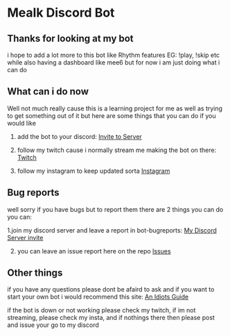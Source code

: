 # Mealk Discord Bot

## Thanks for looking at my bot
i hope to add a lot more to this bot like Rhythm features EG: !play, !skip etc while also having a dashboard like mee6 but for now i am just doing what i can do

## What can i do now 
Well not much really cause this is a learning project for me as well as trying to get something out of it but here are some things that you can do if you would like
1. add the bot to your discord:
  [Invite to Server](https://discord.com/oauth2/authorize?client_id=700150917181210745&permissions=8&scope=bot)
  
2. follow my twitch cause i normally stream me making the bot on there:
  [Twitch](https://www.twitch.tv/cringekidy)
  
3. follow my instagram to keep updated sorta 
  [Instagram](https://www.instagram.com/cringekidey)
	
## Bug reports
well sorry if you have bugs but to report them there are 2 things you can do you can:

1.join my discord server and leave a report in bot-bugreports:
	[My Discord Server invite](https://discord.gg/kZh7Zff)
	
2. you can leave an issue report here on the repo
	[Issues](https://github.com/XxcringekidxX/DiscordBot/issues)
	
## Other things
if you have any questions please dont be afaird to ask and if you want to start your own bot i would recommend this site:
	[An Idiots Guide](https://anidiots.guide/v/v12/)

if the bot is down or not working please check my twitch, if im not streaming, please check my insta, and if nothings there then please post and issue your go to my discord
